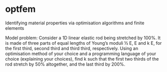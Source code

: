 # optfem
Identifying material properties via optimisation algorithms and finite elements


Model problem: Consider a 1D linear elastic rod being stretched by 100%. It is made of three parts of equal lengths of Young’s moduli ½ E, E and  k E, for the first third, second third and third third, respectively. Using an optimisation method of your choice and a programming language of your choice (explaining your choices), find k such that the first two thirds of the rod stretch by 50% altogether, and the last third by 200%.
